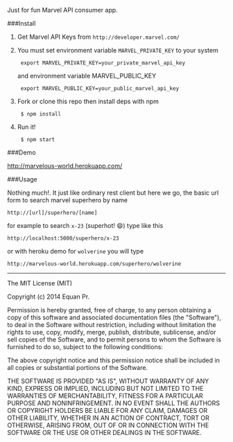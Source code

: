 Just for fun Marvel API consumer app. 


###Install

1. Get Marvel API Keys from `http://developer.marvel.com/`

2. You must set environment variable `MARVEL_PRIVATE_KEY` to your system

	    export MARVEL_PRIVATE_KEY=your_private_marvel_api_key
	    
    and environment variable MARVEL_PUBLIC_KEY
    
        export MARVEL_PUBLIC_KEY=your_public_marvel_api_key
	    
3. Fork or clone this repo then install deps with npm
        
        $ npm install

4. Run it!

        $ npm start
        
        
###Demo

http://marvelous-world.herokuapp.com/


###Usage

Nothing much!. It just like ordinary rest client but here we go, the basic url form to search marvel superhero by name

    http://[url]/superhero/[name]

for example to search `x-23` (superhot! :smile:) type like this

	http://localhost:5000/superhero/x-23

or with heroku demo for `wolverine` you will type

	http://marvelous-world.herokuapp.com/superhero/wolverine



----


The MIT License (MIT)

Copyright (c) 2014 Equan Pr.

Permission is hereby granted, free of charge, to any person obtaining a copy of
this software and associated documentation files (the "Software"), to deal in
the Software without restriction, including without limitation the rights to
use, copy, modify, merge, publish, distribute, sublicense, and/or sell copies of
the Software, and to permit persons to whom the Software is furnished to do so,
subject to the following conditions:

The above copyright notice and this permission notice shall be included in all
copies or substantial portions of the Software.

THE SOFTWARE IS PROVIDED "AS IS", WITHOUT WARRANTY OF ANY KIND, EXPRESS OR
IMPLIED, INCLUDING BUT NOT LIMITED TO THE WARRANTIES OF MERCHANTABILITY, FITNESS
FOR A PARTICULAR PURPOSE AND NONINFRINGEMENT. IN NO EVENT SHALL THE AUTHORS OR
COPYRIGHT HOLDERS BE LIABLE FOR ANY CLAIM, DAMAGES OR OTHER LIABILITY, WHETHER
IN AN ACTION OF CONTRACT, TORT OR OTHERWISE, ARISING FROM, OUT OF OR IN
CONNECTION WITH THE SOFTWARE OR THE USE OR OTHER DEALINGS IN THE SOFTWARE.
